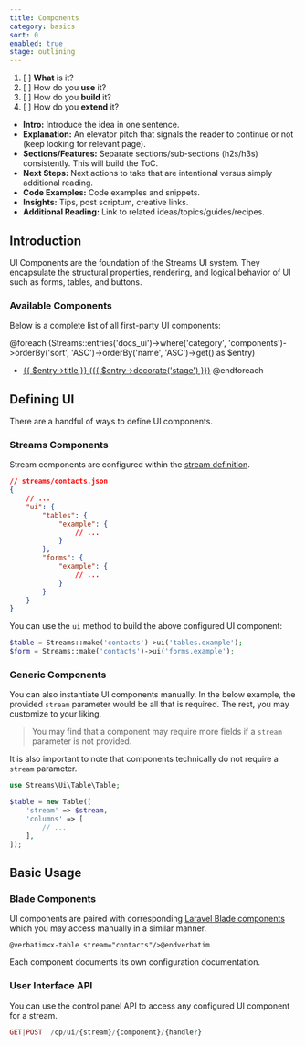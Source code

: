 ```yaml
---
title: Components
category: basics
sort: 0
enabled: true
stage: outlining
---
```



1. [ ] **What** is it?
1. [ ] How do you **use** it?
2. [ ] How do you **build** it?
3. [ ] How do you **extend** it?

- **Intro:** Introduce the idea in one sentence.
- **Explanation:** An elevator pitch that signals the reader to continue or not (keep looking for relevant page).
- **Sections/Features:** Separate sections/sub-sections (h2s/h3s) consistently. This will build the ToC.
- **Next Steps:** Next actions to take that are intentional versus simply additional reading.
- **Code Examples:** Code examples and snippets.
- **Insights:** Tips, post scriptum, creative links.
- **Additional Reading:** Link to related ideas/topics/guides/recipes.



## Introduction

UI Components are the foundation of the Streams UI system. They encapsulate the structural properties, rendering, and logical behavior of UI such as forms, tables, and buttons.

### Available Components

Below is a complete list of all first-party UI components:

@foreach (Streams::entries('docs_ui')->where('category', 'components')->orderBy('sort', 'ASC')->orderBy('name', 'ASC')->get() as $entry)
 - <a href="{{ $entry->id }}">{{ $entry->title }} ({{ $entry->decorate('stage') }})</a>
@endforeach


## Defining UI

There are a handful of ways to define UI components.
### Streams Components

Stream components are configured within the [stream definition](/docs/core/streams).

```json
// streams/contacts.json
{
    // ...
    "ui": {
        "tables": {
            "example": {
                // ...
            }
        },
        "forms": {
            "example": {
                // ...
            }
        }
    }
}
```

You can use the `ui` method to build the above configured UI component:

```php
$table = Streams::make('contacts')->ui('tables.example');
$form = Streams::make('contacts')->ui('forms.example');
```

### Generic Components

You can also instantiate UI components manually. In the below example, the provided `stream` parameter would be all that is required. The rest, you may customize to your liking.

> You may find that a component may require more fields if a `stream` parameter is not provided.

It is also important to note that components technically do not require a `stream` parameter.

```php
use Streams\Ui\Table\Table;

$table = new Table([
    'stream' => $stream,
    'columns' => [
        // ...
    ],
]);
```


## Basic Usage

### Blade Components

UI components are paired with corresponding [Laravel Blade components](https://laravel.com/docs/blade#components) which you may access manually in a similar manner.

```blade
@verbatim<x-table stream="contacts"/>@endverbatim
```

Each component documents its own configuration documentation.

### User Interface API

You can use the control panel API to access any configured UI component for a stream.

```php
GET|POST  /cp/ui/{stream}/{component}/{handle?}
```
